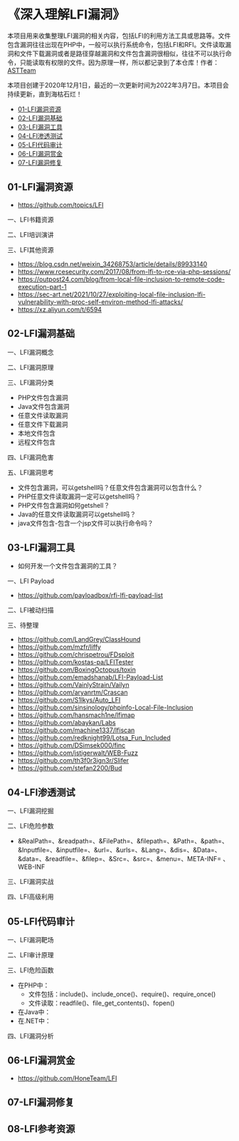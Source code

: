 # 《深入理解LFI漏洞》

本项目用来收集整理LFI漏洞的相关内容，包括LFI的利用方法工具或思路等。文件包含漏洞往往出现在PHP中，一般可以执行系统命令，包括LFI和RFI。文件读取漏洞和文件下载漏洞或者是路径穿越漏洞和文件包含漏洞很相似，往往不可以执行命令，只能读取有权限的文件。因为原理一样，所以都记录到了本仓库！作者：[ASTTeam](https://github.com/ASTTeam/LFI)

本项目创建于2020年12月1日，最近的一次更新时间为2022年3月7日。本项目会持续更新，直到海枯石烂！

- [01-LFI漏洞资源]()
- [02-LFI漏洞基础]()
- [03-LFI漏洞工具]()
- [04-LFI渗透测试]()
- [05-LFI代码审计]()
- [06-LFI漏洞赏金]()
- [07-LFI漏洞修复]()

## 01-LFI漏洞资源

- https://github.com/topics/LFI

一、LFI书籍资源

二、LFI培训演讲

三、LFI其他资源
- https://blog.csdn.net/weixin_34268753/article/details/89933140
- https://www.rcesecurity.com/2017/08/from-lfi-to-rce-via-php-sessions/
- https://outpost24.com/blog/from-local-file-inclusion-to-remote-code-execution-part-1
- https://sec-art.net/2021/10/27/exploiting-local-file-inclusion-lfi-vulnerability-with-proc-self-environ-method-lfi-attacks/
- https://xz.aliyun.com/t/6594

## 02-LFI漏洞基础

一、LFI漏洞概念

二、LFI漏洞原理

三、LFI漏洞分类

- PHP文件包含漏洞
- Java文件包含漏洞
- 任意文件读取漏洞
- 任意文件下载漏洞
- 本地文件包含
- 远程文件包含

四、LFI漏洞危害

五、LFI漏洞思考

- 文件包含漏洞，可以getshell吗？任意文件包含漏洞可以包含什么？
- PHP任意文件读取漏洞一定可以getshell吗？
- PHP文件包含漏洞如何getshell？
- Java的任意文件读取漏洞可以getshell吗？
- java文件包含-包含一个jsp文件可以执行命令吗？

## 03-LFI漏洞工具

- 如何开发一个文件包含漏洞的工具？

一、LFI Payload

- https://github.com/payloadbox/rfi-lfi-payload-list

二、LFI被动扫描

三、待整理
- https://github.com/LandGrey/ClassHound
- https://github.com/mzfr/liffy
- https://github.com/chrispetrou/FDsploit
- https://github.com/kostas-pa/LFITester
- https://github.com/BoxingOctopus/toxin
- https://github.com/emadshanab/LFI-Payload-List
- https://github.com/VainlyStrain/Vailyn
- https://github.com/aryanrtm/Crascan
- https://github.com/S1lkys/Auto_LFI
- https://github.com/sinsinology/phpinfo-Local-File-Inclusion
- https://github.com/hansmach1ne/lfimap
- https://github.com/abaykan/Labs
- https://github.com/machine1337/lfiscan
- https://github.com/redknight99/Lotsa_Fun_Included
- https://github.com/DSimsek000/finc
- https://github.com/jstigerwalt/WEB-Fuzz
- https://github.com/th3f0r3ign3r/Slifer
- https://github.com/stefan2200/Bud

## 04-LFI渗透测试

一、LFI漏洞挖掘

二、LFI危险参数

- &RealPath=、&readpath=、&FilePath=、&filepath=、&Path=、&path=、&Inputfile=、&inputfile=、&url=、&urls=、&Lang=、&dis=、&Data=、&data=、&readfile=、&ﬁlep=、&Src=、&src=、&menu=、META-INF= 、WEB-INF

三、LFI漏洞实战

四、LFI高级利用

## 05-LFI代码审计

一、LFI漏洞靶场

二、LFI审计原理

三、LFI危险函数

- 在PHP中：
  - 文件包括：include()、include_once()、require()、require_once()
  - 文件读取：readfile()、file_get_contents()、fopen()
- 在Java中：
- 在.NET中：

四、LFI漏洞分析

## 06-LFI漏洞赏金

- https://github.com/HoneTeam/LFI

## 07-LFI漏洞修复

## 08-LFI参考资源